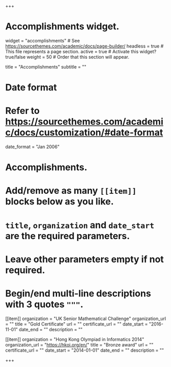 +++
# Accomplishments widget.
widget = "accomplishments"  # See https://sourcethemes.com/academic/docs/page-builder/
headless = true  # This file represents a page section.
active = true  # Activate this widget? true/false
weight = 50  # Order that this section will appear.

title = "Accomplish&shy;ments"
subtitle = ""

# Date format
#   Refer to https://sourcethemes.com/academic/docs/customization/#date-format
date_format = "Jan 2006"

# Accomplishments.
#   Add/remove as many `[[item]]` blocks below as you like.
#   `title`, `organization` and `date_start` are the required parameters.
#   Leave other parameters empty if not required.
#   Begin/end multi-line descriptions with 3 quotes `"""`.

[[item]]
  organization = "UK Senior Mathematical Challenge"
  organization_url = ""
  title = "Gold Certificate"
  url = ""
  certificate_url = ""
  date_start = "2016-11-01"
  date_end = ""
  description = ""

[[item]]
  organization = "Hong Kong Olympiad in Informatics 2014"
  organization_url = "https://hkoi.org/en/"
  title = "Bronze award"
  url = ""
  certificate_url = ""
  date_start = "2014-01-01"
  date_end = ""
  description = ""

+++

